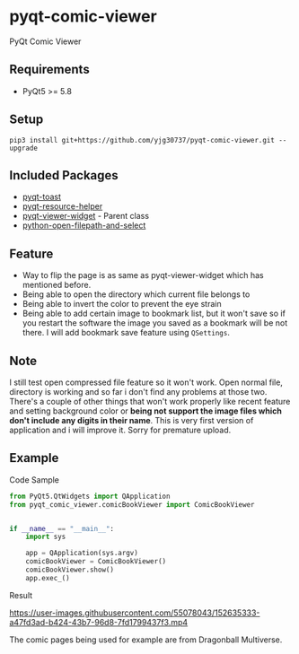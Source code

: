 # pyqt-comic-viewer
PyQt Comic Viewer

## Requirements
* PyQt5 >= 5.8

## Setup
```pip3 install git+https://github.com/yjg30737/pyqt-comic-viewer.git --upgrade```

## Included Packages
* <a href="https://github.com/yjg30737/pyqt-toast.git">pyqt-toast</a>
* <a href="https://github.com/yjg30737/pyqt-resource-helper.git">pyqt-resource-helper</a>
* <a href="https://github.com/yjg30737/pyqt-viewer-widget.git">pyqt-viewer-widget</a> - Parent class 
* <a href="https://github.com/yjg30737/python-open-filepath-and-select.git">python-open-filepath-and-select</a>

## Feature
* Way to flip the page is as same as pyqt-viewer-widget which has mentioned before.
* Being able to open the directory which current file belongs to
* Being able to invert the color to prevent the eye strain
* Being able to add certain image to bookmark list, but it won't save so if you restart the software the image you saved as a bookmark will be not there. I will add bookmark save feature using ```QSettings```.

## Note
I still test open compressed file feature so it won't work. Open normal file, directory is working and so far i don't find any problems at those two. There's a couple of other things that won't work properly like recent feature and setting background color or <b>being not support the image files which don't include any digits in their name</b>. This is very first version of application and i will improve it. Sorry for premature upload.

## Example
Code Sample
```python
from PyQt5.QtWidgets import QApplication
from pyqt_comic_viewer.comicBookViewer import ComicBookViewer


if __name__ == "__main__":
    import sys

    app = QApplication(sys.argv)
    comicBookViewer = ComicBookViewer()
    comicBookViewer.show()
    app.exec_()
```

Result

https://user-images.githubusercontent.com/55078043/152635333-a47fd3ad-b424-43b7-96d8-7fd1799437f3.mp4

The comic pages being used for example are from Dragonball Multiverse.

